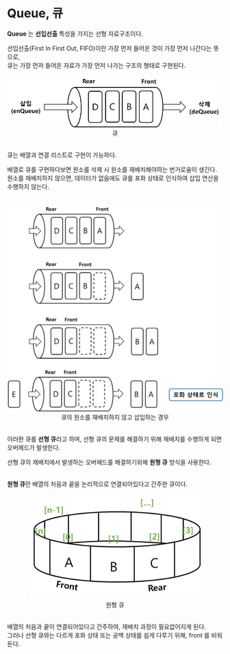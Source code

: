 # Queue, 큐

**Queue** 는 **선입선출** 특성을 가지는 선형 자료구조이다.
<br />

선입선출(First In First Out, FIFO)이란 가장 먼저 들어온 것이 가장 먼저 나간다는 뜻으로,   
큐는 가장 먼저 들어온 자료가 가장 먼저 나가는 구조의 형태로 구현된다.
<br />

<div style="text-align: center;">
    <img src="img/img.png" width="600px" />
    <br />
    큐
</div>
<br />

큐는 배열과 연결 리스트로 구현이 가능하다.
<br />

배열로 큐를 구현하다보면 원소를 삭제 시 원소를 재배치해야하는 번거로움이 생긴다.   
원소를 재배치하지 않으면, 데이터가 없음에도 큐를 포화 상태로 인식하여 삽입 연산을 수행하지 않는다.   
<br />

<div style="text-align: center;">
    <img src="img/img_1.png" width="600px" />
    <br />
    큐의 원소를 재배치하지 않고 삽입하는 경우
</div>
<br />

이러한 큐를 **선형 큐**라고 하며, 선형 큐의 문제를 해결하기 위해 재배치를 수행하게 되면 오버헤드가 발생한다. 
<br />

선형 큐의 재배치에서 발생하는 오버헤드를 해결하기위해 **원형 큐** 방식을 사용한다.   
<br />

**원형 큐**란 배열의 처음과 끝을 논리적으로 연결되어있다고 간주한 큐이다.
<br />

<div style="text-align: center;">
    <img src="img/img_2.png" width="400px" />
    <br />
    원형 큐
</div>
<br />

배열의 처음과 끝이 연결되어있다고 간주하여, 재배치 과정이 필요없어지게 된다.   
그러나 선형 큐와는 다르게 포화 상태 또는 공백 상태를 쉽게 다루기 위해, front 를 비워둔다.